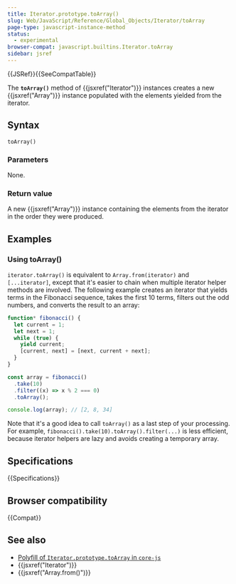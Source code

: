 ```yaml
---
title: Iterator.prototype.toArray()
slug: Web/JavaScript/Reference/Global_Objects/Iterator/toArray
page-type: javascript-instance-method
status:
  - experimental
browser-compat: javascript.builtins.Iterator.toArray
sidebar: jsref
---
```


{{JSRef}}{{SeeCompatTable}}

The **`toArray()`** method of {{jsxref("Iterator")}} instances creates a new {{jsxref("Array")}} instance populated with the elements yielded from the iterator.

## Syntax

```js-nolint
toArray()
```

### Parameters

None.

### Return value

A new {{jsxref("Array")}} instance containing the elements from the iterator in the order they were produced.

## Examples

### Using toArray()

`iterator.toArray()` is equivalent to `Array.from(iterator)` and `[...iterator]`, except that it's easier to chain when multiple iterator helper methods are involved. The following example creates an iterator that yields terms in the Fibonacci sequence, takes the first 10 terms, filters out the odd numbers, and converts the result to an array:

```js
function* fibonacci() {
  let current = 1;
  let next = 1;
  while (true) {
    yield current;
    [current, next] = [next, current + next];
  }
}

const array = fibonacci()
  .take(10)
  .filter((x) => x % 2 === 0)
  .toArray();

console.log(array); // [2, 8, 34]
```

Note that it's a good idea to call `toArray()` as a last step of your processing. For example, `fibonacci().take(10).toArray().filter(...)` is less efficient, because iterator helpers are lazy and avoids creating a temporary array.

## Specifications

{{Specifications}}

## Browser compatibility

{{Compat}}

## See also

- [Polyfill of `Iterator.prototype.toArray` in `core-js`](https://github.com/zloirock/core-js#iterator-helpers)
- {{jsxref("Iterator")}}
- {{jsxref("Array.from()")}}
